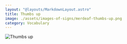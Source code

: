 ```yaml
---
layout: "@layouts/MarkdownLayout.astro"
title: Thumbs up
image: ./assets/images-of-signs/merdeaf-thumbs-up.png
category: Vocabulary
---
```


![Thumbs up](@signs/merdeaf-thumbs-up.png)
